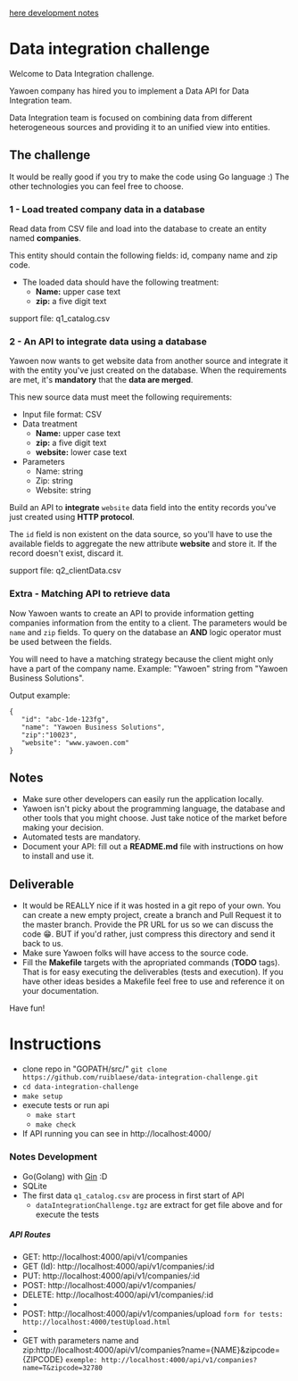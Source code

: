 [here development notes](#instructions)

# Data integration challenge


Welcome to Data Integration challenge.

Yawoen company has hired you to implement a Data API for Data Integration team.

Data Integration team is focused on combining data from different heterogeneous sources and providing it to an unified view into entities.

## The challenge

It would be really good if you try to make the code using Go language :)
The other technologies you can feel free to choose.

### 1 - Load treated company data in a database

Read data from CSV file and load into the database to create an entity named **companies**.

This entity should contain the following fields: id, company name and zip code. 

- The loaded data should have the following treatment:
    - **Name:** upper case text
    - **zip:** a five digit text

support file: q1_catalog.csv


### 2 - An API to integrate data using a database

Yawoen now wants to get website data from another source and integrate it with the entity you've just created on the database. When the requirements are met, it's **mandatory** that the **data are merged**.

This new source data must meet the following requirements:

- Input file format: CSV
- Data treatment
    - **Name:** upper case text
    - **zip:** a five digit text
    - **website:** lower case text
- Parameters
    - Name: string
    - Zip: string 
    - Website: string

Build an API to **integrate** `website` data field into the entity records you've just created using **HTTP protocol**.

The `id` field is non existent on the data source, so you'll have to use the available fields to aggregate the new attribute **website** and store it. If the record doesn't exist, discard it.

support file: q2_clientData.csv


### Extra - Matching API to retrieve data

Now Yawoen wants to create an API to provide information getting companies information from the entity to a client. 
The parameters would be `name` and `zip` fields. To query on the database an **AND** logic operator must be used between the fields.

You will need to have a matching strategy because the client might only have a part of the company name. 
Example: "Yawoen" string from "Yawoen Business Solutions".

Output example: 
 ```
 {
 	"id": "abc-1de-123fg",
 	"name": "Yawoen Business Solutions",
 	"zip":"10023",
 	"website": "www.yawoen.com"
 }
 ```

## Notes


- Make sure other developers can easily run the application locally.
- Yawoen isn't picky about the programming language, the database and other tools that you might choose. Just take notice of the market before making your decision.
- Automated tests are mandatory.
- Document your API: fill out a **README.md** file with instructions on how to install and use it.


## Deliverable


- It would be REALLY nice if it was hosted in a git repo of your own. You can create a new empty project, create a branch and Pull Request it to the master branch. Provide the PR URL for us so we can discuss the code :grin:. BUT if you'd rather, just compress this directory and send it back to us.
- Make sure Yawoen folks will have access to the source code.
- Fill the **Makefile** targets with the apropriated commands (**TODO** tags). That is for easy executing the deliverables (tests and execution). If you have other ideas besides a Makefile feel free to use and reference it on your documentation.

Have fun!


# Instructions
 - clone repo in "GOPATH/src/" 
 ```git clone https://github.com/ruiblaese/data-integration-challenge.git```  
 - ```cd data-integration-challenge```
 - ```make setup```
 - execute tests or run api  
   -  ```make start```
   -  ```make check```
 - If API running you can see in http://localhost:4000/

 ### Notes Development
 - Go(Golang) with [Gin](https://github.com/gin-gonic/gin) :D
 - SQLite
 - The first data ```q1_catalog.csv``` are process in first start of API
   - ```dataIntegrationChallenge.tgz``` are extract for get file above and for execute the tests

 ##### API Routes
 - GET: http://localhost:4000/api/v1/companies
 - GET (Id): http://localhost:4000/api/v1/companies/:id
 - PUT: http://localhost:4000/api/v1/companies/:id
 - POST: http://localhost:4000/api/v1/companies/  
 - DELETE: http://localhost:4000/api/v1/companies/:id   
 -    
 - POST: http://localhost:4000/api/v1/companies/upload `form for tests: http://localhost:4000/testUpload.html`   
 - 
 - GET with parameters name and zip:http://localhost:4000/api/v1/companies?name={NAME}&zipcode={ZIPCODE}  `exemple: http://localhost:4000/api/v1/companies?name=T&zipcode=32780`
